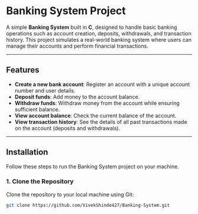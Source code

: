 # Banking System Project

A simple **Banking System** built in **C**, designed to handle basic banking operations such as account creation, deposits, withdrawals, and transaction history. This project simulates a real-world banking system where users can manage their accounts and perform financial transactions.

---

## Features
- **Create a new bank account**: Register an account with a unique account number and user details.
- **Deposit funds**: Add money to the account balance.
- **Withdraw funds**: Withdraw money from the account while ensuring sufficient balance.
- **View account balance**: Check the current balance of the account.
- **View transaction history**: See the details of all past transactions made on the account (deposits and withdrawals).

---

## Installation

Follow these steps to run the Banking System project on your machine.

### 1. Clone the Repository
Clone the repository to your local machine using Git:
```bash
git clone https://github.com/VivekShinde427/Banking-System.git
